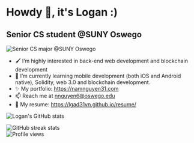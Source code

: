 # Howdy 👋, it's Logan :)
## Senior CS student @SUNY Oswego
![Senior CS major @SUNY Oswego](https://pbs.twimg.com/profile_banners/1042005380211986441/1642665132/1500x500)


- 🖌 I’m highly interested in back-end web development and blockchain development
- 🌱 I’m currently learning mobile development (both iOS and Android native), Solidity, web 3.0 and blockchain development.
- ✨ My portfolio: https://namnguyen31.com
- 📫 Reach me at nnguyen6@oswego.edu
- 📃 My resume: https://lgad31vn.github.io/resume/



<!--   [![Top Langs](https://github-readme-stats.vercel.app/api/top-langs/?username=lgad31vn&hide=css,html&langs_count=8&layout=compact&theme=gotham)](https://github.com/lgad31vn/github-readme-stats) -->

  ![Logan's GitHub stats](https://github-readme-stats.vercel.app/api?username=lgad31vn&hide=stars&show_icons=true&theme=gotham)
  
  ![GitHub streak stats](https://github-readme-streak-stats.herokuapp.com/?user=lgad31vn&theme=gotham)  
  ![Profile views](https://gpvc.arturio.dev/lgad31vn)
<!--   [![Readme Card](https://github-readme-stats.vercel.app/api/pin/?username=lgad31vn&repo=Hashtology-dapp&theme=gotham)](https://github.com/lgad31vn/Hashtology-dapp) -->

<!--   ![GitHub Activity Graph](https://activity-graph.herokuapp.com/graph?username=lgad31vn&theme=gotham&layout=compact)   -->
